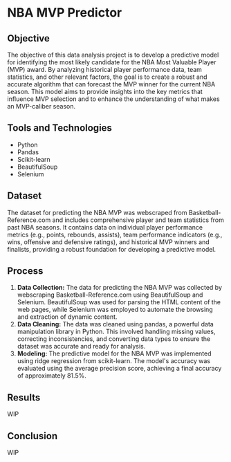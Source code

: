 # NBA MVP Predictor

## Objective
The objective of this data analysis project is to develop a predictive model for identifying the most likely candidate for the NBA Most Valuable Player (MVP) award. By analyzing historical player performance data, team statistics, and other relevant factors, the goal is to create a robust and accurate algorithm that can forecast the MVP winner for the current NBA season. This model aims to provide insights into the key metrics that influence MVP selection and to enhance the understanding of what makes an MVP-caliber season.

## Tools and Technologies 
- Python
- Pandas
- Scikit-learn
- BeautifulSoup
- Selenium

## Dataset
The dataset for predicting the NBA MVP was webscraped from Basketball-Reference.com and includes comprehensive player and team statistics from past NBA seasons. It contains data on individual player performance metrics (e.g., points, rebounds, assists), team performance indicators (e.g., wins, offensive and defensive ratings), and historical MVP winners and finalists, providing a robust foundation for developing a predictive model.

## Process
1. **Data Collection:** The data for predicting the NBA MVP was collected by webscraping Basketball-Reference.com using BeautifulSoup and Selenium. BeautifulSoup was used for parsing the HTML content of the web pages, while Selenium was employed to automate the browsing and extraction of dynamic content.
2. **Data Cleaning:** The data was cleaned using pandas, a powerful data manipulation library in Python. This involved handling missing values, correcting inconsistencies, and converting data types to ensure the dataset was accurate and ready for analysis.
3. **Modeling:** The predictive model for the NBA MVP was implemented using ridge regression from scikit-learn. The model's accuracy was evaluated using the average precision score, achieving a final accuracy of approximately 81.5%.

## Results
WIP

## Conclusion
WIP
